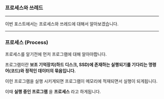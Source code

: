 ### 프로세스와 쓰레드

---

이번 포스트에서는 프로세스와 쓰레드에 대해서 알아보겠습니다.

---

### 프로세스 (Process)

프로세스를 알기전에 먼저 프로그램에 대해 알아야합니다.

프로그램이란 **보조 기억장치(하드 디스크, SSD)에 존재하는 실행되기를 기다리는 명령어(코드)와 정적인 데이터의 묶음입니다.**

이런 프로그램을 실행 시키게되면 프로그램이 메모리에 적재되면서 실행이 되게됩니다.

이때 **실행 중인 프로그램** 을 **프로세스** 라고 하게됩니다.


